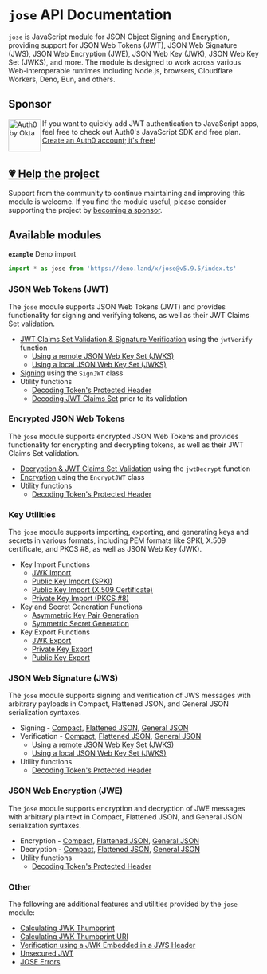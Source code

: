 # `jose` API Documentation

`jose` is JavaScript module for JSON Object Signing and Encryption, providing support for JSON Web Tokens (JWT), JSON Web Signature (JWS), JSON Web Encryption (JWE), JSON Web Key (JWK), JSON Web Key Set (JWKS), and more. The module is designed to work across various Web-interoperable runtimes including Node.js, browsers, Cloudflare Workers, Deno, Bun, and others.

## Sponsor

<picture>
  <source media="(prefers-color-scheme: dark)" srcset="../sponsor/Auth0byOkta_dark.png">
  <source media="(prefers-color-scheme: light)" srcset="../sponsor/Auth0byOkta_light.png">
  <img height="65" align="left" alt="Auth0 by Okta" src="../sponsor/Auth0byOkta_light.png">
</picture>

If you want to quickly add JWT authentication to JavaScript apps, feel free to check out Auth0's JavaScript SDK and free plan. [Create an Auth0 account; it's free!][sponsor-auth0]<br><br>

## [💗 Help the project](https://github.com/sponsors/panva)

Support from the community to continue maintaining and improving this module is welcome. If you find the module useful, please consider supporting the project by [becoming a sponsor](https://github.com/sponsors/panva).

## Available modules

**`example`** Deno import
```js
import * as jose from 'https://deno.land/x/jose@v5.9.5/index.ts'
```

### JSON Web Tokens (JWT)

The `jose` module supports JSON Web Tokens (JWT) and provides functionality for signing and verifying tokens, as well as their JWT Claims Set validation.

- [JWT Claims Set Validation & Signature Verification](https://github.com/panva/jose/blob/v5.9.5/docs/jwt/verify/functions/jwtVerify.md) using the `jwtVerify` function
  - [Using a remote JSON Web Key Set (JWKS)](https://github.com/panva/jose/blob/v5.9.5/docs/jwks/remote/functions/createRemoteJWKSet.md)
  - [Using a local JSON Web Key Set (JWKS)](https://github.com/panva/jose/blob/v5.9.5/docs/jwks/local/functions/createLocalJWKSet.md)
- [Signing](https://github.com/panva/jose/blob/v5.9.5/docs/jwt/sign/classes/SignJWT.md) using the `SignJWT` class
- Utility functions
  - [Decoding Token's Protected Header](https://github.com/panva/jose/blob/v5.9.5/docs/util/decode_protected_header/functions/decodeProtectedHeader.md)
  - [Decoding JWT Claims Set](https://github.com/panva/jose/blob/v5.9.5/docs/util/decode_jwt/functions/decodeJwt.md) prior to its validation

### Encrypted JSON Web Tokens

The `jose` module supports encrypted JSON Web Tokens and provides functionality for encrypting and decrypting tokens, as well as their JWT Claims Set validation.

- [Decryption & JWT Claims Set Validation](https://github.com/panva/jose/blob/v5.9.5/docs/jwt/decrypt/functions/jwtDecrypt.md) using the `jwtDecrypt` function
- [Encryption](https://github.com/panva/jose/blob/v5.9.5/docs/jwt/encrypt/classes/EncryptJWT.md) using the `EncryptJWT` class
- Utility functions
  - [Decoding Token's Protected Header](https://github.com/panva/jose/blob/v5.9.5/docs/util/decode_protected_header/functions/decodeProtectedHeader.md)

### Key Utilities

The `jose` module supports importing, exporting, and generating keys and secrets in various formats, including PEM formats like SPKI, X.509 certificate, and PKCS #8, as well as JSON Web Key (JWK).

- Key Import Functions
  - [JWK Import](https://github.com/panva/jose/blob/v5.9.5/docs/key/import/functions/importJWK.md)
  - [Public Key Import (SPKI)](https://github.com/panva/jose/blob/v5.9.5/docs/key/import/functions/importSPKI.md)
  - [Public Key Import (X.509 Certificate)](https://github.com/panva/jose/blob/v5.9.5/docs/key/import/functions/importX509.md)
  - [Private Key Import (PKCS #8)](https://github.com/panva/jose/blob/v5.9.5/docs/key/import/functions/importPKCS8.md)
- Key and Secret Generation Functions
  - [Asymmetric Key Pair Generation](https://github.com/panva/jose/blob/v5.9.5/docs/key/generate_key_pair/functions/generateKeyPair.md)
  - [Symmetric Secret Generation](https://github.com/panva/jose/blob/v5.9.5/docs/key/generate_secret/functions/generateSecret.md)
- Key Export Functions
  - [JWK Export](https://github.com/panva/jose/blob/v5.9.5/docs/key/export/functions/exportJWK.md)
  - [Private Key Export](https://github.com/panva/jose/blob/v5.9.5/docs/dkey/export/functions/exportPKCS8.md)
  - [Public Key Export](https://github.com/panva/jose/blob/v5.9.5/docs/dkey/export/functions/exportSPKI.md)

### JSON Web Signature (JWS)

The `jose` module supports signing and verification of JWS messages with arbitrary payloads in Compact, Flattened JSON, and General JSON serialization syntaxes.

- Signing - [Compact](https://github.com/panva/jose/blob/v5.9.5/docs/jws/compact/sign/classes/CompactSign.md), [Flattened JSON](https://github.com/panva/jose/blob/v5.9.5/docs/jws/flattened/sign/classes/FlattenedSign.md), [General JSON](https://github.com/panva/jose/blob/v5.9.5/docs/jws/general/sign/classes/GeneralSign.md)
- Verification - [Compact](https://github.com/panva/jose/blob/v5.9.5/docs/jws/compact/verify/functions/compactVerify.md), [Flattened JSON](https://github.com/panva/jose/blob/v5.9.5/docs/jws/flattened/verify/functions/flattenedVerify.md), [General JSON](https://github.com/panva/jose/blob/v5.9.5/docs/jws/general/verify/functions/generalVerify.md)
  - [Using a remote JSON Web Key Set (JWKS)](https://github.com/panva/jose/blob/v5.9.5/docs/jwks/remote/functions/createRemoteJWKSet.md)
  - [Using a local JSON Web Key Set (JWKS)](https://github.com/panva/jose/blob/v5.9.5/docs/jwks/local/functions/createLocalJWKSet.md)
- Utility functions
  - [Decoding Token's Protected Header](https://github.com/panva/jose/blob/v5.9.5/docs/util/decode_protected_header/functions/decodeProtectedHeader.md)

### JSON Web Encryption (JWE)

The `jose` module supports encryption and decryption of JWE messages with arbitrary plaintext in Compact, Flattened JSON, and General JSON serialization syntaxes.

- Encryption - [Compact](https://github.com/panva/jose/blob/v5.9.5/docs/jwe/compact/encrypt/classes/CompactEncrypt.md), [Flattened JSON](https://github.com/panva/jose/blob/v5.9.5/docs/jwe/flattened/encrypt/classes/FlattenedEncrypt.md), [General JSON](https://github.com/panva/jose/blob/v5.9.5/docs/jwe/general/encrypt/classes/GeneralEncrypt.md)
- Decryption - [Compact](https://github.com/panva/jose/blob/v5.9.5/docs/jwe/compact/decrypt/functions/compactDecrypt.md), [Flattened JSON](https://github.com/panva/jose/blob/v5.9.5/docs/jwe/flattened/decrypt/functions/flattenedDecrypt.md), [General JSON](https://github.com/panva/jose/blob/v5.9.5/docs/jwe/general/decrypt/functions/generalDecrypt.md)
- Utility functions
  - [Decoding Token's Protected Header](https://github.com/panva/jose/blob/v5.9.5/docs/util/decode_protected_header/functions/decodeProtectedHeader.md)

### Other

The following are additional features and utilities provided by the `jose` module:

- [Calculating JWK Thumbprint](https://github.com/panva/jose/blob/v5.9.5/docs/jwk/thumbprint/functions/calculateJwkThumbprint.md)
- [Calculating JWK Thumbprint URI](https://github.com/panva/jose/blob/v5.9.5/docs/jwk/thumbprint/functions/calculateJwkThumbprintUri.md)
- [Verification using a JWK Embedded in a JWS Header](https://github.com/panva/jose/blob/v5.9.5/docs/jwk/embedded/functions/EmbeddedJWK.md)
- [Unsecured JWT](https://github.com/panva/jose/blob/v5.9.5/docs/jwt/unsecured/classes/UnsecuredJWT.md)
- [JOSE Errors](https://github.com/panva/jose/blob/v5.9.5/docs/util/errors/README.md)

[sponsor-auth0]: https://auth0.com/signup?utm_source=external_sites&utm_medium=panva&utm_campaign=devn_signup

